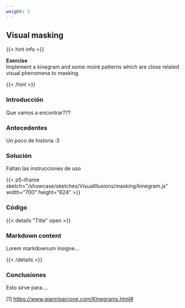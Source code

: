 ```yaml
---
weight: 3
---
```


## Visual masking

{{< hint info >}}

**Exercise** \
Implement a kinegram and some moiré patterns which are close related visual phenomena to masking.

{{< /hint >}}

### Introducción

Que vamos a encontrar???

### Antecedentes

Un poco de historia :3
### Solución

Faltan las instrucciones de uso

{{< p5-iframe sketch="/showcase/sketches/VisualIllusions/masking/kinegram.js" width="700" height="624" >}}

### Código 

{{< details "Title" open >}}
### Markdown content

Lorem markdownum insigne...

{{< /details >}}

### Conclusiones

Esto sirve para....



[1] https://www.giannisarcone.com/Kinegrams.html#